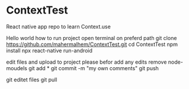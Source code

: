 # ContextTest
React native app repo to learn Context.use

Hello world 
how to run project 
open terminal on preferd path
git clone https://github.com/mahermalhem/ContextTest.git
cd ContextTest
npm install
npx react-native run-android


edit files and upload to project
please befor add any edits remove node-moudels
git add * 
git commit -m "my own comments"
git push

git editet files 
git pull
